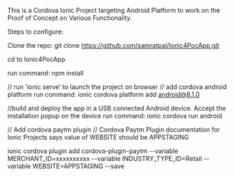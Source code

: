 
This is a Cordova Ionic Project targeting Android Platform to work on the Proof of Concept on Various Functionality.

Steps to configure:

Clone the repo: git clone https://github.com/samratpal/Ionic4PocApp.git

cd to Ionic4PocApp

run command: npm install

// run 'ionic serve' to launch the project on browser
// add cordova android platform
run command: ionic cordova platform add android@8.1.0

//build and deploy the app in a USB connected Android device. Accept the installation popup on the device
run command: ionic cordova run android

// Add cordova paytm plugin
// Cordova Paytm Plugin documentation for Ionic Projects says value of WEBSITE should be APPSTAGING

ionic cordova plugin add cordova-plugin-paytm --variable MERCHANT_ID=xxxxxxxxxx --variable INDUSTRY_TYPE_ID=Retail --variable WEBSITE=APPSTAGING --save

